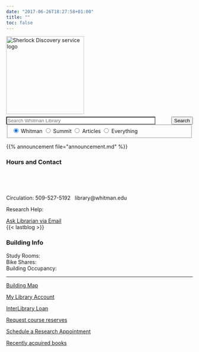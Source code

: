 ```yaml
---
date: "2017-06-26T18:27:58+01:00"
title: ""
toc: false
---
```


<div class="searchbox">
<form id="simple" class="form-group no-up-margin nobackground" action="https://sherlock.whitman.edu/primo-explore/search" enctype="application/x-www-form-urlencoded; charset=utf-8" method="get" name="searchForm" onsubmit="searchevent();"><!-- Customizable Parameters -->
    <input name="institution" type="hidden" value="WHITC" />
    <input name="vid" type="hidden" value="WHITC_NEW" />
    <input id="tab_select" name="tab" type="hidden" />
    <input id="scopes" name="search_scope" type="hidden" />
    <input name="mode" type="hidden" value="Basic" />
    <!-- Fixed parameters -->
    <input name="onCampus" type="hidden" value="true" />
    <input name="displayMode" type="hidden" value="full" />
    <input id="primoQuery" name="query" type="hidden" />
    <input name="pcAvailabiltyMode" type="hidden" value="true" />
    <input name="highlight" type="hidden" value="true" />
    <input name="displayField" type="hidden" value="all" />
    <input name="bulkSize" type="hidden" value="40" />
<div class="searchquery">
    <img src="images/sherlock.svg" alt="Sherlock Discovery service logo" style="width:15em;margin:0 0em 0.5em 0em" class="nobackground" />
    <input id="primoQueryTemp" name="queryTemp" type="text" value="" placeholder="Search Whitman Library" aria-label="Enter Search Query to search Sherlock, the Penrose Library Catalog" class="form-control no-up-margin" style="width:80%; float:left; background: #fff" />
    <button id="Search-button" class="btn no-up-margin" style="float:right">Search</button>
</div>
<!-- end of searchquery -->

<!-- Search Button -->
<fieldset id="radioscope" role="radiogroup" aria-label="Search Scope" style="margin-top:0" class="nobackground">
    <label style="margin-top:1em">
        <input id="penrose" class="form-check-input" checked="checked" name="search_scope_temp" type="radio" value="whitman" aria-describedby="penrose-tooltip" />
        <span id="penrose-tooltip" class="js-simple-tooltip form-check-label" data-simpletooltip-text="Print and e-books, journals and e-journals, special collections, and audiovisual materials owned by Penrose Library.">Whitman</span>
    </label>
    <label style="margin-top:1em">
        <input id="summit" class="form-check-input" name="search_scope_temp" type="radio" value="summit" aria-describedby="summit-tooltip" />
        <span id="summit-tooltip" class="js-simple-tooltip form-check-label" data-simpletooltip-text="Books and audiovisual materials held by other academic libraries in the Pacific Northwest (delivery about five days from request)">Summit</span>
    </label>
    <label style="margin-top:1em">
        <input id="article" class="form-check-input" name="search_scope_temp" type="radio" value="pci" aria-describedby="article-tooltip"  />
        <span id="article-tooltip" class="js-simple-tooltip form-check-label" data-simpletooltip-text="Scholarly articles and other content from many of Whitman's databases in all disciplines.">Articles</span>
    </label>
    <label style="margin-top:1em">
        <input id="everything" class="form-check-input" name="search_scope_temp" type="radio" value="everything" aria-describedby="everything-tooltip" />
        <span id="everything-tooltip" class="js-simple-tooltip form-check-label" data-simpletooltip-text="Combine Whitman + Summit + Articles in one blended search.">Everything</span>
    </label>
</fieldset>

</form>
</div>
<div id="announcement">{{% announcement file="announcement.md" %}}</div>

<div class="grid-container">
  <div class="Area-1 card">
   <h3>Hours and Contact</h3>
        <span id="date">&nbsp;</span>
        <p id="today">&nbsp;</p>
        <p class="t">Circulation: 509-527-5192 &nbsp; library@whitman.edu</p>
        <p>Research Help:</p>
        <a class="waves-effect waves-light btn" href="/contact-a-librarian/" target="_blank" rel="noopener noreferrer">Ask Librarian via Email</a>
        <div id="reference"></div>
</div>
<div class="Area-2 card" style="padding:0">{{< lastblog >}}</div>
<div class="Area-3 card">
<h3>Building Info</h3>
    <p class="no-up-margin">Study Rooms: 
    <span id="studyroom" class="no-up-margin">&nbsp;</span><br/>
    Bike Shares: 
    <span id="bikeshare" class="no-up-margin">&nbsp;</span><br/>
    Building Occupancy: 
    <span id="buildingoccupancy" class="no-up-margin">&nbsp;</span> </p>
    <hr/>
    <div class="pull-left">
       <p><a id="mapclick" href="#mapt">Building Map</a>
        <p><a href="https://sherlock.whitman.edu/primo-explore/account?vid=WHITC_NEW&amp;lang=en_US&amp;section=overview">My Library Account</a></p>
        <p><a href="https://whitman.illiad.oclc.org/illiad/logon.html">InterLibrary Loan</a></p>
    </div>
    <div class="pull-right">
        <p><a href="faculty_services/#course-reserves">Request course reserves</a></p>
        <p><a title="Our Librarians are available to assist you with research topics, projects, and papers Monday through Friday from 8am to 5pm. Drop-in visits are welcome too!" href="/appointments/">Schedule a Research Appointment</a></p>
        <p><a href="newbook/">Recently acquired books</a></p>
    </div>
</div>
</div>

<script src="/js/init-home.js"></script>